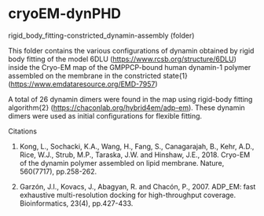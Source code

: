# cryoEM-dynPHD

rigid_body_fitting-constricted_dynamin-assembly (folder)

This folder contains the various configurations of dynamin obtained by rigid body fitting of the 
model 6DLU (https://www.rcsb.org/structure/6DLU) inside the Cryo-EM map of the GMPPCP-bound human dynamin-1 
polymer assembled on the membrane in the constricted state{1} (https://www.emdataresource.org/EMD-7957) 

A total of 26 dynamin dimers were found in the map using rigid-body fitting algorithm{2} (https://chaconlab.org/hybrid4em/adp-em).
These dynamin dimers were used as initial configurations for flexible fitting.




Citations

1. Kong, L., Sochacki, K.A., Wang, H., Fang, S., Canagarajah, B., Kehr, A.D., Rice, W.J., Strub, M.P., Taraska, J.W. and Hinshaw, J.E., 2018. Cryo-EM of the dynamin polymer assembled on lipid membrane. Nature, 560(7717), pp.258-262.

2. Garzón, J.I., Kovacs, J., Abagyan, R. and Chacón, P., 2007. ADP_EM: fast exhaustive multi-resolution docking for high-throughput coverage. Bioinformatics, 23(4), pp.427-433.
